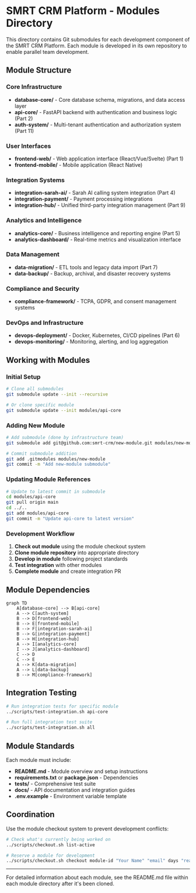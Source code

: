 # SMRT CRM Platform - Modules Directory

This directory contains Git submodules for each development component of the SMRT CRM Platform. Each module is developed in its own repository to enable parallel team development.

## Module Structure

### Core Infrastructure
- **database-core/** - Core database schema, migrations, and data access layer
- **api-core/** - FastAPI backend with authentication and business logic (Part 2)
- **auth-system/** - Multi-tenant authentication and authorization system (Part 11)

### User Interfaces  
- **frontend-web/** - Web application interface (React/Vue/Svelte) (Part 1)
- **frontend-mobile/** - Mobile application (React Native)

### Integration Systems
- **integration-sarah-ai/** - Sarah AI calling system integration (Part 4)
- **integration-payment/** - Payment processing integrations
- **integration-hub/** - Unified third-party integration management (Part 9)

### Analytics and Intelligence
- **analytics-core/** - Business intelligence and reporting engine (Part 5)
- **analytics-dashboard/** - Real-time metrics and visualization interface

### Data Management
- **data-migration/** - ETL tools and legacy data import (Part 7)
- **data-backup/** - Backup, archival, and disaster recovery systems

### Compliance and Security
- **compliance-framework/** - TCPA, GDPR, and consent management systems

### DevOps and Infrastructure
- **devops-deployment/** - Docker, Kubernetes, CI/CD pipelines (Part 6)
- **devops-monitoring/** - Monitoring, alerting, and log aggregation

## Working with Modules

### Initial Setup
```bash
# Clone all submodules
git submodule update --init --recursive

# Or clone specific module
git submodule update --init modules/api-core
```

### Adding New Module
```bash
# Add submodule (done by infrastructure team)
git submodule add git@github.com:smrt-crm/new-module.git modules/new-module

# Commit submodule addition
git add .gitmodules modules/new-module
git commit -m "Add new-module submodule"
```

### Updating Module References
```bash
# Update to latest commit in submodule
cd modules/api-core
git pull origin main
cd ../..
git add modules/api-core
git commit -m "Update api-core to latest version"
```

### Development Workflow
1. **Check out module** using the module checkout system
2. **Clone module repository** into appropriate directory
3. **Develop in module** following project standards
4. **Test integration** with other modules
5. **Complete module** and create integration PR

## Module Dependencies

```mermaid
graph TD
    A[database-core] --> B[api-core]
    A --> C[auth-system]
    B --> D[frontend-web]
    B --> E[frontend-mobile]
    B --> F[integration-sarah-ai]
    B --> G[integration-payment]
    B --> H[integration-hub]
    A --> I[analytics-core]
    I --> J[analytics-dashboard]
    C --> D
    C --> E
    A --> K[data-migration]
    A --> L[data-backup]
    B --> M[compliance-framework]
```

## Integration Testing

```bash
# Run integration tests for specific module
../scripts/test-integration.sh api-core

# Run full integration test suite
../scripts/test-integration.sh all
```

## Module Standards

Each module must include:
- **README.md** - Module overview and setup instructions
- **requirements.txt** or **package.json** - Dependencies
- **tests/** - Comprehensive test suite
- **docs/** - API documentation and integration guides
- **.env.example** - Environment variable template

## Coordination

Use the module checkout system to prevent development conflicts:

```bash
# Check what's currently being worked on
../scripts/checkout.sh list-active

# Reserve a module for development
../scripts/checkout.sh checkout module-id "Your Name" "email" days "reason"
```

---

For detailed information about each module, see the README.md file within each module directory after it's been cloned.